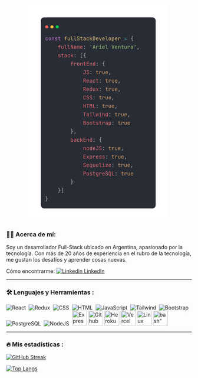 <p align="center">
  <img src="https://github.com/arielventu/arielventu/blob/master/img/kod.png" title="Code" alt="Ariel Ventura" width="380" /> 
</p>

### 👨‍💻 Acerca de mí:

Soy un desarrollador Full-Stack ubicado en Argentina, apasionado por la tecnología. Con más de 20 años de experiencia en el rubro de la tecnología, me gustan los desafíos y aprender cosas nuevas.

Cómo encontrarme: [![Linkedin](https://i.stack.imgur.com/gVE0j.png) LinkedIn](https://www.linkedin.com/in/arielventu/)
&nbsp;

---

### :hammer_and_wrench: Lenguajes y Herramientas :

<div>
  <img src="https://skillicons.dev/icons?i=react" title="React" alt="React" width="40" height="40"/> 
  <img src="https://skillicons.dev/icons?i=redux" title="Redux" alt="Redux " width="40" height="40"/> 
  <img src="https://skillicons.dev/icons?i=css"  title="CSS3" alt="CSS" width="40" height="40"/> 
  <img src="https://skillicons.dev/icons?i=html" title="HTML5" alt="HTML" width="40" height="40"/> 
  <img src="https://skillicons.dev/icons?i=javascript" title="JavaScript" alt="JavaScript" width="40" height="40"/> 
  <img src="https://skillicons.dev/icons?i=tailwind" title="Tailwind" alt="Tailwind" width="40"/> 
  <img src="https://skillicons.dev/icons?i=bootstrap" title="Bootstrap" alt="Bootstrap" width="40" height="40"/> 
  <img src="https://skillicons.dev/icons?i=postgresql" title="PostgreSQL"  alt="PostgreSQL" width="40" height="40"/> 
  <img src="https://skillicons.dev/icons?i=nodejs" title="NodeJS" alt="NodeJS" width="40" height="40"/> 
  <img src="https://skillicons.dev/icons?i=express" title="Express" **alt="Express" width="40" height="40"/>
  <img src="https://skillicons.dev/icons?i=github" title="Github" **alt="Github" width="40" height="40"/>
  <img src="https://skillicons.dev/icons?i=heroku" title="Heroku" **alt="Heroku" width="40" height="40"/>
  <img src="https://skillicons.dev/icons?i=vercel" title="Vercel" **alt="Vercel" width="40" height="40"/>
  <img src="https://skillicons.dev/icons?i=linux" title="Linux" **alt="Linux" width="40" height="40"/>
  <img src="https://skillicons.dev/icons?i=bash" title=bash" **alt="Bash" width="40" height="40"/>
</div>

---

### :fire: Mis estadísticas :

[![GitHub Streak](http://github-readme-streak-stats.herokuapp.com?user=arielventu&theme=tokyonight_duo&date_format=M%20j%5B%2C%20Y%5D)](https://git.io/streak-stats)

[![Top Langs](https://github-readme-stats.vercel.app/api/top-langs/?username=arielventu&layout=compact&theme=react)](https://github.com/anuraghazra/github-readme-stats)
